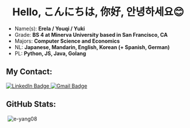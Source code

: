 <h1 align="center">Hello, こんにちは, 你好, 안녕하세요😊</h1>

- Name(s): **Erela / Youqi / Yuki** 
- Grade: **BS 4 at Minerva University based in San Francisco, CA**
- Majors: **Computer Science and Economics**
- NL: **Japanese, Mandarin, English, Korean (+ Spanish, German)**
- PL: **Python, JS, Java, Golang**



<h2 align="left">My Contact:</h2>
<p align="left">
  <a href="https://linkedin.com/in/erela-yang-snow">
    <img src="https://img.shields.io/badge/LinkedIn-blue?style=for-the-badge&logo=linkedin&logoColor=white" alt="LinkedIn Badge"/>
  </a>
  <a href="mailto:yukisnow.oct@gmail.com">
      <img src="https://img.shields.io/badge/Gmail-D14836?style=for-the-badge&logo=gmail&logoColor=white" alt="Gmail Badge"/>
    </a>
    

    
<h2 align="left">GitHub Stats:</h2>
<p>&nbsp;<img align="center" src="https://github-readme-stats.vercel.app/api?username=e-yang08&show_icons=true&locale=en&bg_color=2E5090,0E4c92,57a0d2&title_color=fff&text_color=fff" alt="e-yang08" /></p>
